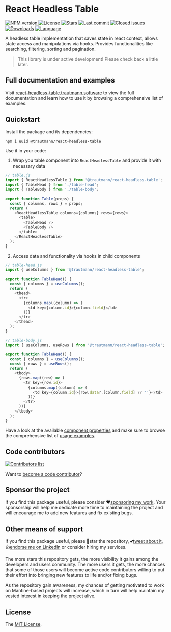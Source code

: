 # React Headless Table

[![NPM version][npm-image]][npm-url]
[![License][license-image]][license-url]
[![Stars][stars-image]][stars-url]
[![Last commit][last-commit-image]][repo-url]
[![Closed issues][closed-issues-image]][closed-issues-url]
[![Downloads][downloads-image]][npm-url]
[![Language][language-image]][repo-url]

A headless table implementation that saves state in react context, allows state access and manipulations via hooks. Provides functionalities like searching, filtering, sorting and pagination.

> This library is under active development! Please check back a little later.

## Full documentation and examples

Visit [react-headless-table.trautmann.software](https://react-headless-table.trautmann.software) to view the full documentation and learn how to use it by browsing a comprehensive list of examples.

## Quickstart

Install the package and its dependencies:

```sh
npm i uuid @trautmann/react-headless-table
```

Use it in your code:

1. Wrap you table component into `ReactHeadlessTable` and provide it with necessary data

```js
// table.js
import { ReactHeadlessTable } from '@trautmann/react-headless-table';
import { TableHead } from './table-head';
import { TableBody } from './table-body';

export function Table(props) {
  const { columns, rows } = props;
  return (
    <ReactHeadlessTable columns={columns} rows={rows}>
      <table>
        <TableHead />
        <TableBody />
      </table>
    </ReactHeadlessTable>
  );
}
```

2. Access data and functionality via hooks in child components

```js
// table-head.js
import { useColumns } from '@trautmann/react-headless-table';

export function TableHead() {
  const { columns } = useColumns();
  return (
    <thead>
      <tr>
        {columns.map((column) => (
          <td key={column.id}>{column.field}</td>
        ))}
      </tr>
    </thead>
  );
}
```

```js
// table-body.js
import { useColumns, useRows } from '@trautmann/react-headless-table';

export function TableHead() {
  const { columns } = useColumns();
  const { rows } = useRows();
  return (
    <tbody>
      {rows.map((row) => (
        <tr key={row.id}>
          {columns.map((column) => (
            <td key={column.id}>{row.data?.[column.field] ?? ''}</td>
          ))}
        </tr>
      ))}
    </tbody>
  );
}
```

Have a look at the available [component properties](https://react-headless-table.trautmann.software/docs/component-properties) and make sure to browse the comprehensive list of [usage examples](https://react-headless-table.trautmann.software/examples/basic-usage).

## Code contributors

[![Contributors list](https://contrib.rocks/image?repo=Trautmann-Software/react-headless-table)](https://github.com/Trautmann-Software/react-headless-table/graphs/contributors)

Want to [become a code contributor](https://react-headless-table.trautmann.software/contribute-and-support)?

## Sponsor the project

If you find this package useful, please consider ❤️[sponsoring my work](https://github.com/sponsors/Trautmann-Software). Your sponsorship will help me dedicate more time to maintaining the project and will encourage me to add new features and fix existing bugs.

## Other means of support

If you find this package useful, please 🙏star the repository, 💕[tweet about it](http://twitter.com/share?text=Build%20data-rich%20React%20applications%20with%20%40trautmann%2Freact-headless-table&url=https%3A%2F%2Freact-headless-table.trautmann.software&hashtags=react%2Cdatatable%2Cheadless%2Chooks&via=trautmann_soft), 👍[endorse me on LinkedIn](https://www.linkedin.com/in/rashad2985) or consider hiring my services.

The more stars this repository gets, the more visibility it gains among the developers and users community. The more
users it gets, the more chances that some of those users will become active code contributors willing to put
their effort into bringing new features to life and/or fixing bugs.

As the repository gain awareness, my chances of getting motivated to work on Mantine-based projects will increase,
which in turn will help maintain my vested interest in keeping the project alive.

## License

The [MIT License][license-url].

[npm-url]: https://www.npmjs.com/package/@trautmann/react-headless-table
[repo-url]: https://github.com/Trautmann-Software/react-headless-table
[stars-url]: https://github.com/Trautmann-Software/react-headless-table/stargazers
[closed-issues-url]: https://github.com/Trautmann-Software/react-headless-table/issues?q=is%3Aissue+is%3Aclosed
[license-url]: https://github.com/Trautmann-Software/react-headless-table/blob/HEAD/LICENSE
[npm-image]: https://img.shields.io/npm/v/@trautmann/react-headless-table.svg?style=flat-square
[license-image]: http://img.shields.io/npm/l/@trautmann/react-headless-table.svg?style=flat-square
[downloads-image]: http://img.shields.io/npm/dm/@trautmann/react-headless-table.svg?style=flat-square
[stars-image]: https://img.shields.io/github/stars/Trautmann-Software/react-headless-table?style=flat-square
[last-commit-image]: https://img.shields.io/github/last-commit/Trautmann-Software/react-headless-table?style=flat-square
[closed-issues-image]: https://img.shields.io/github/issues-closed-raw/Trautmann-Software/react-headless-table?style=flat-square
[language-image]: https://img.shields.io/github/languages/top/Trautmann-Software/react-headless-table?style=flat-square

